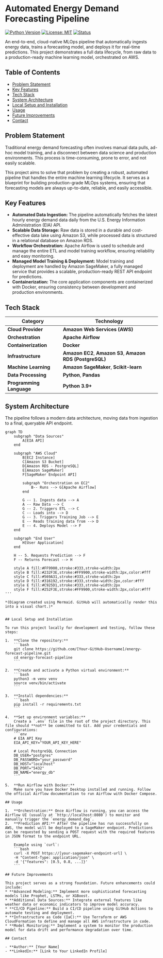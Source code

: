 # Automated Energy Demand Forecasting Pipeline

[![Python Version](https://img.shields.io/badge/Python-3.9+-blue.svg)](https://www.python.org/downloads/)
[![License: MIT](https://img.shields.io/badge/License-MIT-yellow.svg)](https://opensource.org/licenses/MIT)
[![Status](https://img.shields.io/badge/Status-In%20Development-orange.svg)]()

An end-to-end, cloud-native MLOps pipeline that automatically ingests energy data, trains a forecasting model, and deploys it for real-time predictions. This project demonstrates a full data lifecycle, from raw data to a production-ready machine learning model, orchestrated on AWS.

## Table of Contents
- [Problem Statement](#problem-statement)
- [Key Features](#key-features)
- [Tech Stack](#tech-stack)
- [System Architecture](#system-architecture)
- [Local Setup and Installation](#local-setup-and-installation)
- [Usage](#usage)
- [Future Improvements](#future-improvements)
- [Contact](#contact)

## Problem Statement

Traditional energy demand forecasting often involves manual data pulls, ad-hoc model training, and a disconnect between data science and production environments. This process is time-consuming, prone to error, and not easily scalable.

This project aims to solve that problem by creating a robust, automated pipeline that handles the entire machine learning lifecycle. It serves as a blueprint for building production-grade MLOps systems, ensuring that forecasting models are always up-to-date, reliable, and easily accessible.

## Key Features

* **Automated Data Ingestion:** The pipeline automatically fetches the latest hourly energy demand data daily from the U.S. Energy Information Administration (EIA) API.
* **Scalable Data Storage:** Raw data is stored in a durable and cost-effective data lake using Amazon S3, while processed data is structured in a relational database on Amazon RDS.
* **Workflow Orchestration:** Apache Airflow is used to schedule and manage the entire ETL and model training workflow, ensuring reliability and easy monitoring.
* **Managed Model Training & Deployment:** Model training and deployment are handled by Amazon SageMaker, a fully managed service that provides a scalable, production-ready REST API endpoint for predictions.
* **Containerization:** The core application components are containerized with Docker, ensuring consistency between development and production environments.

## Tech Stack

| Category              | Technology                                                                                                    |
| --------------------- | ------------------------------------------------------------------------------------------------------------- |
| **Cloud Provider** | **Amazon Web Services (AWS)** |
| **Orchestration** | **Apache Airflow** |
| **Containerization** | **Docker** |
| **Infrastructure** | **Amazon EC2**, **Amazon S3**, **Amazon RDS (PostgreSQL)** |
| **Machine Learning** | **Amazon SageMaker**, **Scikit-learn** |
| **Data Processing** | **Python**, **Pandas** |
| **Programming Language**| **Python 3.9+** |


## System Architecture

The pipeline follows a modern data architecture, moving data from ingestion to a final, queryable API endpoint.

```mermaid
graph TD
    subgraph "Data Sources"
        A[EIA API]
    end

    subgraph "AWS Cloud"
        B[EC2 Instance]
        C[Amazon S3 Bucket]
        D[Amazon RDS - PostgreSQL]
        E[Amazon SageMaker]
        F[SageMaker Endpoint API]

        subgraph "Orchestration on EC2"
            B-- Runs --> G[Apache Airflow]
        end

        G -- 1. Ingests data --> A
        A -- Raw Data --> C
        G -- 2. Triggers ETL --> C
        C -- Loads into --> D
        G -- 3. Triggers Training Job --> E
        E -- Reads training data from --> D
        E -- 4. Deploys Model --> F
    end

    subgraph "End User"
        H[User Application]
    end

    H -- 5. Requests Prediction --> F
    F -- Returns Forecast --> H

    style A fill:#FF9900,stroke:#333,stroke-width:2px
    style B fill:#232F3E,stroke:#FF9900,stroke-width:2px,color:#fff
    style C fill:#569A31,stroke:#333,stroke-width:2px
    style D fill:#316192,stroke:#333,stroke-width:2px,color:#fff
    style E fill:#C925D1,stroke:#333,stroke-width:2px
    style F fill:#252F3E,stroke:#FF9900,stroke-width:2px,color:#fff
'''

*(Diagram created using Mermaid. GitHub will automatically render this into a visual chart.)*


## Local Setup and Installation

To run this project locally for development and testing, follow these steps:

1.  **Clone the repository:**
    ```bash
    git clone https://github.com/[Your-GitHub-Username]/energy-forecast-pipeline.git
    cd energy-forecast-pipeline
    ```

2.  **Create and activate a Python virtual environment:**
    ```bash
    python3 -m venv venv
    source venv/bin/activate
    ```

3.  **Install dependencies:**
    ```bash
    pip install -r requirements.txt
    ```

4.  **Set up environment variables:**
    Create a `.env` file in the root of the project directory. This file should **not** be committed to Git. Add your credentials and configurations:
    ```env
    # EIA API Key
    EIA_API_KEY="YOUR_API_KEY_HERE"

    # Local PostgreSQL Connection
    DB_USER="postgres"
    DB_PASSWORD="your_password"
    DB_HOST="localhost"
    DB_PORT="5432"
    DB_NAME="energy_db"
    ```

5.  **Run Airflow with Docker:**
    Make sure you have Docker Desktop installed and running. Follow the official Airflow documentation to run Airflow with Docker Compose.

## Usage

1.  **Orchestration:** Once Airflow is running, you can access the Airflow UI (usually at `http://localhost:8080`) to monitor and manually trigger the `energy_demand_dag`.
2.  **Prediction API:** After the pipeline has run successfully on AWS, the model will be deployed to a SageMaker endpoint. Predictions can be requested by sending a POST request with the required features in JSON format to the endpoint URL.

    Example using `curl`:
    ```bash
    curl -X POST https://[your-sagemaker-endpoint-url] \
    -H "Content-Type: application/json" \
    -d '{"features": [0.5, 0.8, ...]}'
    ```

## Future Improvements

This project serves as a strong foundation. Future enhancements could include:
* **Advanced Modeling:** Implement more sophisticated forecasting models like Prophet, LSTMs, or XGBoost.
* **Additional Data Sources:** Integrate external features like weather data or economic indicators to improve model accuracy.
* **CI/CD Pipeline:** Build a CI/CD pipeline using GitHub Actions to automate testing and deployment.
* **Infrastructure as Code (IaC):** Use Terraform or AWS CloudFormation to define and manage all AWS infrastructure in code.
* **Model Monitoring:** Implement a system to monitor the production model for data drift and performance degradation over time.

## Contact

- **Author:** [Your Name]
- **LinkedIn:** [Link to Your LinkedIn Profile]
